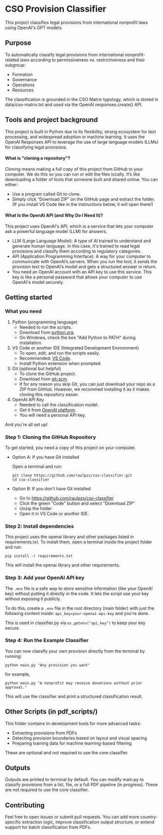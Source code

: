 # CSO Provision Classifier
This project classifies legal provisions from international nonprofit laws using OpenAI's GPT models.

## Purpose
To automatically classify legal provisions from international nonprofit-related laws according to permissiveness vs. restrictiveness and their subgroup:
- Formation
- Governance 
- Operations
- Resources 

The classification is grounded in the CSO Matrix typology, which is stored in data/cso-matrix.txt and used via the OpenAI responses.create() API.

## Tools and project background
This project is built in Python due to its flexibility, strong ecosystem for text processing, and widespread adoption in machine learning. It uses the OpenAI Responses API to leverage the use of large language models (LLMs) for classifying legal provisions.

#### What is "cloning a repository"?
Cloning means making a full copy of this project from GitHub to your computer. We do this so you can run or edit the files locally. It’s like downloading a folder of tools that someone built and shared online. You can either:

- Use a program called Git to clone.
- Simply click “Download ZIP” on the GitHub page and extract the folder. (If you install VS Code like in the instructions below, it will open there!)

#### What Is the OpenAI API (and Why Do I Need It)?
This project uses OpenAI's API, which is a service that lets your computer ask a powerful language model (LLM) for answers.
- LLM (Large Language Model): A type of AI trained to understand and generate human language. In this case, it's trained to read legal provisions and classify them according to regulatory categories.
- API (Application Programming Interface): A way for your computer to communicate with OpenAI’s servers. When you run the tool, it sends the provision text to OpenAI’s model and gets a structured answer in return.
- You need an OpenAI account with an API key to use this service.
This key is like a personal password that allows your computer to use OpenAI's model securely.

## Getting started
### What you need
1. Python (programming language)
    - Needed to run the scripts.
    - Download from [python.org](https://www.python.org/).
    - On Windows, check the box "Add Python to PATH" during installation.
2. VS Code or another IDE (Integrated Development Environment)
    - To open, edit, and run the scripts easily.
    - Recommended: [VS Code](https://code.visualstudio.com/).
    - Install Python extension when prompted.
3. Git (optional but helpful)
    - To clone the GitHub project.
    - Download from [git-scm](https://git-scm.com/).
    - If for any reason you skip Git, you can just download your repo as a ZIP from GitHub. However, we recommed installing it as it makes cloning this repository easier.
4. OpenAI API Key
    - Needed to call the classification model.
    - Get it from [OpenAI platform](https://platform.openai.com/api-keys).
    - You will need a personal API key.

And you're all set up!

### Step 1: Cloning the GitHub Repository
To get started, you need a copy of this project on your computer.

- Option A: If you have Git installed

    Open a terminal and run:

    ```
    git clone https://github.com/raulpzs/cso-classifier.git
    cd cso-classifier 
    ```

- Option B: If you don't have Git installed

    - Go to https://github.com/raulpzs/cso-classifier
    - Click the green "Code" button  and select "Download ZIP"
    - Unzip the folder
    - Open it in VS Code or another IDE.

### Step 2: Install dependencies
This project uses the openai library and other packages listed in requirements.txt.
To install them, open a terminal inside the project folder and run:

    pip install -r requirements.txt

This will install the openai library and other requirements.

### Step 3: Add your OpenAI API key

The `.env` file is a safe way to store sensitive information (like your OpenAI key) without putting it directly in the code. It lets the script use your key without exposing it publicly.

To do this, create a `.env` file in the root directory (main folder) with just the following content inside:
`api_key=your-openai-api-key` and you're done.

This is used in classifier.py via `os.getenv("api_key")` to keep your key secure.

### Step 4: Run the Example Classifier
You can now classify your own provision directly from the terminal by running:

    python main.py "Any provision you want"

for example,

    python main.py "A nonprofit may receive donations without prior approval."

This will use the classifier and print a structured classification result.

## Other Scripts (in pdf_scripts/)

This folder contains in-development tools for more advanced tasks:
- Extracting provisions from PDFs
- Detecting provision boundaries based on layout and visual spacing
- Preparing training data for machine learning-based filtering

These are optional and not required to use the core classifier.

## Outputs
Outputs are printed to terminal by default. You can modify main.py to classify provisions from a list, file, or a full PDF pipeline (in progress). These are not required to use the core classifier.

## Contributing
Feel free to open issues or submit pull requests. You can add more country-specific extraction logic, improve classification output structure, or extend support for batch classification from PDFs.